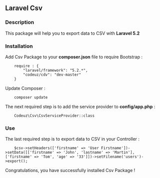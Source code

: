 ## Laravel Csv ##

### Description ###

This package will help you to export data to CSV with **Laravel 5.2**
 
### Installation ###
 
Add Csv Package to your **composer.json** file to require Bootstrap :
```
    require : {
        "laravel/framework": "5.2.*",
        "codeuz/cdv": "dev-master"
    }
```
 
Update Composer :
```
    composer update
```
 
The next required step is to add the service provider to **config/app.php** :
```
    Codeuz\Csv\CsvServiceProvider::class
```
 
### Use ###

The last required step is to export data to CSV in your Controller :
```
    $csv->setHeaders(['firstname' => 'User Firstname'])->setData([['firstname' => 'John', 'lastname' => 'Martin'], ['firstname' => 'Tom', 'age' => '33']])->setFilename('users')->export();
```
 
Congratulations, you have successfully installed Csv Package !